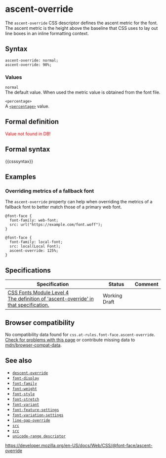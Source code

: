 # ascent-override

The `ascent-override` CSS descriptor defines the ascent metric for the font. The ascent metric is the height above the baseline that CSS uses to lay out line boxes in an inline formatting context.

## Syntax

    ascent-override: normal;
    ascent-override: 90%;

### Values

`normal`  
The default value. When used the metric value is obtained from the font file.

`<percentage>`  
A [`<percentage>`](../percentage) value.

## Formal definition

<span style="color:red;">Value not found in DB!</span>

## Formal syntax

{{csssyntax}}

## Examples

### Overriding metrics of a fallback font

The `ascent-override` property can help when overriding the metrics of a fallback font to better match those of a primary web font.

    @font-face {
      font-family: web-font;
      src: url("https://example.com/font.woff");
    }

    @font-face {
      font-family: local-font;
      src: local(Local Font);
      ascent-override: 125%;
    }

## Specifications

<table><thead><tr class="header"><th>Specification</th><th>Status</th><th>Comment</th></tr></thead><tbody><tr class="odd"><td><a href="https://drafts.csswg.org/css-fonts-4/#descdef-font-face-ascent-override">CSS Fonts Module Level 4<br />
<span class="small">The definition of 'ascent-override' in that specification.</span></a></td><td><span class="spec-wd">Working Draft</span></td><td></td></tr></tbody></table>

## Browser compatibility

No compatibility data found for `css.at-rules.font-face.ascent-override`.  
[Check for problems with this page](#on-github) or contribute missing data to [mdn/browser-compat-data](https://github.com/mdn/browser-compat-data).

## See also

- [`descent-override`](descent-override)
- [`font-display`](font-display)
- [`font-family`](font-family)
- [`font-weight`](font-weight)
- [`font-style`](font-style)
- [`font-stretch`](font-stretch)
- [`font-variant`](font-variant)
- [`font-feature-settings`](../font-feature-settings)
- [`font-variation-settings`](font-variation-settings)
- [`line-gap-override`](line-gap-override)
- [`src`](src)
- [`src`](size-adjust)
- [`unicode-range descriptor`](unicode-range)

<a href="https://developer.mozilla.org/en-US/docs/Web/CSS/@font-face/ascent-override" class="_attribution-link">https://developer.mozilla.org/en-US/docs/Web/CSS/@font-face/ascent-override</a>
